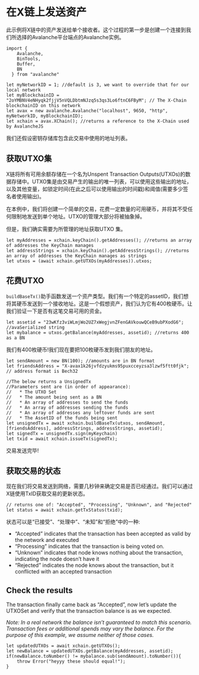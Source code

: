 # 在X链上发送资产

此示例将X链中的资产发送给单个接收者。这个过程的第一步是创建一个连接到我们所选择的Avalanche平台端点的Avalanche实例。

```text
import {
    Avalanche,
    BinTools,
    Buffer,
    BN
  } from "avalanche" 

let myNetworkID = 1; //default is 3, we want to override that for our local network
let myBlockchainID = "2oYMBNV4eNHyqk2fjjV5nVQLDbtmNJzq5s3qs3Lo6ftnC6FByM"; // The X-Chain blockchainID on this network
let avax = new avalanche.Avalanche("localhost", 9650, "http", myNetworkID, myBlockchainID);
let xchain = avax.XChain(); //returns a reference to the X-Chain used by AvalancheJS
```

我们还假设密钥存储库包含此交易中使用的地址列表。

## 获取UTXO集 

X链将所有可用余额存储在一个名为Unspent Transaction Outputs\(UTXOs\)的数据存储中。UTXO集是由交易产生的输出的唯一列表，可以使用这些输出的地址，以及其他变量，如锁定时间(在此之后可以使用输出的时间戳)和阈值(需要多少签名者使用输出)。

在本例中，我们将创建一个简单的交易，花费一定数量的可用硬币，并将其不受任何限制地发送到单个地址。UTXO的管理大部分将被抽象掉。

但是，我们确实需要为所管理的地址获取UTXO 集。

```text
let myAddresses = xchain.keyChain().getAddresses(); //returns an array of addresses the KeyChain manages
let addressStrings = xchain.keyChain().getAddressStrings(); //returns an array of addresses the KeyChain manages as strings
let utxos = (await xchain.getUTXOs(myAddresses)).utxos;
```

## 花费UTXO

`buildBaseTx()`助手函数发送一个资产类型。我们有一个特定的assetID，我们想将其硬币发送到一个接收地址。这是一个假想资产，我们认为它有400枚硬币。让我们验证一下是否有这笔交易可用的资金。

```text
let assetid = "23wKfz3viWLmjWo2UZ7xWegjvnZFenGAVkouwQCeB9ubPXodG6"; //avaSerialized string
let mybalance = utxos.getBalance(myAddresses, assetid); //returns 400 as a BN
```

我们有400枚硬币!我们现在要把100枚硬币发到我们朋友的地址。

```text
let sendAmount = new BN(100); //amounts are in BN format
let friendsAddress = "X-avax1k26jvfdzyukms95puxcceyzsa3lzwf5ftt0fjk"; // address format is Bech32

//The below returns a UnsignedTx
//Parameters sent are (in order of appearance):
//   * The UTXO Set
//   * The amount being sent as a BN
//   * An array of addresses to send the funds
//   * An array of addresses sending the funds
//   * An array of addresses any leftover funds are sent
//   * The AssetID of the funds being sent
let unsignedTx = await xchain.buildBaseTx(utxos, sendAmount, [friendsAddress], addressStrings, addressStrings, assetid);
let signedTx = unsignedTx.sign(myKeychain)
let txid = await xchain.issueTx(signedTx);
```

交易发送完毕!

## 获取交易的状态

现在我们将交易发送到网络，需要几秒钟来确定交易是否已经通过。我们可以通过X链使用TxID获取交易的更新状态。

```text
// returns one of: "Accepted", "Processing", "Unknown", and "Rejected"
let status = await xchain.getTxStatus(txid);
```

状态可以是“已接受”、“处理中”、“未知”和“拒绝”中的一种:

* “Accepted” indicates that the transaction has been accepted as valid by the network and executed
* “Processing” indicates that the transaction is being voted on.
* “Unknown” indicates that node knows nothing about the transaction, indicating the node doesn’t have it
* “Rejected” indicates the node knows about the transaction, but it conflicted with an accepted transaction

## Check the results <a id="check-the-results"></a>

The transaction finally came back as “Accepted”, now let’s update the UTXOSet and verify that the transaction balance is as we expected.

_Note: In a real network the balance isn’t guaranteed to match this scenario. Transaction fees or additional spends may vary the balance. For the purpose of this example, we assume neither of those cases._

```text
let updatedUTXOs = await xchain.getUTXOs();
let newBalance = updatedUTXOs.getBalance(myAddresses, assetid);
if(newBalance.toNumber() != mybalance.sub(sendAmount).toNumber()){
    throw Error("heyyy these should equal!");
}
```

<!--stackedit_data:
eyJoaXN0b3J5IjpbMTA0OTg5MTIzMCwxOTg3NTIzNDg4LC0xMD
I4NDA0NDIyLC0zMjQ3NTMwNzddfQ==
-->